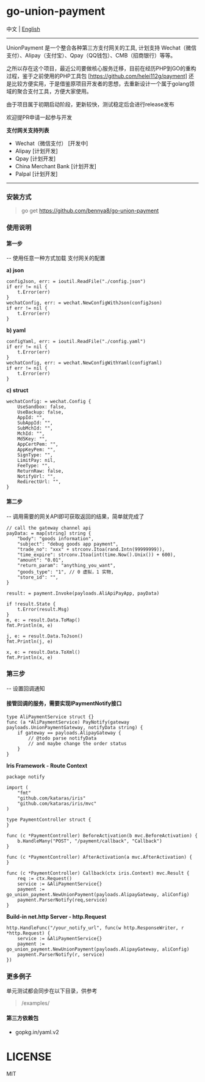 # go-union-payment

中文 | [English](/README_EN.md)

---


UnionPayment 是一个整合各种第三方支付网关的工具, 计划支持 Wechat（微信支付）、Alipay（支付宝）、Qpay（QQ钱包）、CMB（招商银行）等等。

之所以存在这个项目，最近公司要做核心服务迁移，目前在经历PHP到GO的重构过程，鉴于之前使用的PHP工具包 [https://github.com/helei112g/payment] 还是比较方便实用，于是借鉴原项目开发者的思想，去重新设计一个属于golang领域的聚合支付工具，方便大家使用。

由于项目属于初期启动阶段，更新较快，测试稳定后会进行release发布

欢迎提PR申请一起参与开发

**支付网关支持列表**

- Wechat（微信支付） [开发中]
- Alipay [计划开发]
- Qpay [计划开发]
- China Merchant Bank [计划开发]
- Palpal [计划开发]

---

### 安装方式

> go get https://github.com/bennya8/go-union-payment

### 使用说明

#### 第一步

-- 使用任意一种方式加载 支付网关的配置

**a) json**

```golang
configJson, err: = ioutil.ReadFile("./config.json")
if err != nil {
    t.Error(err)
}
wechatConfig, err: = wechat.NewConfigWithJson(configJson)
if err != nil {
    t.Error(err)
}
```

**b) yaml**

```golang
configYaml, err: = ioutil.ReadFile("./config.yaml")
if err != nil {
    t.Error(err)
}
wechatConfig, err: = wechat.NewConfigWithYaml(configYaml)
if err != nil {
    t.Error(err)
}
```

**c) struct**

```golang
wechatConfig: = wechat.Config {
    UseSandbox: false,
    UseBackup: false,
    AppId: "",
    SubAppId: "",
    SubMchId: "",
    MchId: "",
    Md5Key: "",
    AppCertPem: "",
    AppKeyPem: "",
    SignType: "",
    LimitPay: nil,
    FeeType: "",
    ReturnRaw: false,
    NotifyUrl: "",
    RedirectUrl: "",
}
```


#### 第二步

-- 调用需要的网关API即可获取返回的结果，简单就完成了


```golang
// call the gateway channel api
payData: = map[string] string {
    "body": "goods information",
    "subject": "debug goods app payment",
    "trade_no": "xxx" + strconv.Itoa(rand.Intn(99999999)),
    "time_expire": strconv.Itoa(int(time.Now().Unix()) + 600),
    "amount": "0.01",
    "return_param": "anything_you_want",
    "goods_type": "1", // 0 虚拟，1 实物,
    "store_id": "",
}

result: = payment.Invoke(payloads.AliApiPayApp, payData)

if !result.State {
    t.Error(result.Msg)
}
m, e: = result.Data.ToMap()
fmt.Println(m, e)

j, e: = result.Data.ToJson()
fmt.Println(j, e)

x, e: = result.Data.ToXml()
fmt.Println(x, e)
```

### 第三步

-- 设置回调通知

#### 接管回调的服务，需要实现IPaymentNotify接口

```golang
type AliPaymentService struct {}
func (a *AliPaymentService) PayNotify(gateway payloads.UnionPaymentGateway, notifyData string) {
	if gateway == payloads.AlipayGateway {
		// @todo parse notifyData
		// and maybe change the order status
	} 
}
```


**Iris Framework - Route Context**

```golang
package notify

import (
	"fmt"
	"github.com/kataras/iris"
	"github.com/kataras/iris/mvc"
)

type PaymentController struct {
}

func (c *PaymentController) BeforeActivation(b mvc.BeforeActivation) {
	b.HandleMany("POST", "/payment/callback", "Callback")
}

func (c *PaymentController) AfterActivation(a mvc.AfterActivation) {
}

func (c *PaymentController) Callback(ctx iris.Context) mvc.Result {
	req := ctx.Request()
    service := &AliPaymentService{}
    payment := go_union_payment.NewUnionPayment(payloads.AlipayGateway, aliConfig)
    payment.ParserNotify(req,service)
}
```

**Build-in net.http Server - http.Request**

```golang
http.HandleFunc("/your_notify_url", func(w http.ResponseWriter, r *http.Request) {        
    service := &AliPaymentService{}
    payment := go_union_payment.NewUnionPayment(payloads.AlipayGateway, aliConfig)
    payment.ParserNotify(r, service)
})
```


### 更多例子

单元测试都会同步在以下目录，供参考

> /examples/

#### 第三方依赖包

- gopkg.in/yaml.v2

# LICENSE

MIT